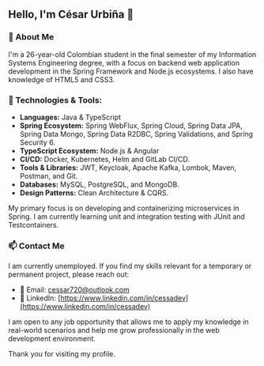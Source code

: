 ## Hello, I'm César Urbiña 👋

### 🌱 About Me
I'm a 26-year-old Colombian student in the final semester of my Information Systems Engineering degree, with a focus on backend web application development in the Spring Framework and Node.js ecosystems. I also have knowledge of HTML5 and CSS3.

### 🔧 Technologies & Tools:
- **Languages:** Java & TypeScript
- **Spring Ecosystem:** Spring WebFlux, Spring Cloud, Spring Data JPA, Spring Data Mongo, Spring Data R2DBC, Spring Validations, and Spring Security 6.
- **TypeScript Ecosystem:** Node.js & Angular
- **CI/CD:** Docker, Kubernetes, Helm and GitLab CI/CD.
- **Tools & Libraries:** JWT, Keycloak, Apache Kafka, Lombok, Maven, Postman, and Git.
- **Databases:** MySQL, PostgreSQL, and MongoDB.
- **Design Patterns:** Clean Architecture & CQRS.

My primary focus is on developing and containerizing microservices in Spring. I am currently learning unit and integration testing with JUnit and Testcontainers.

### 📫 Contact Me
I am currently unemployed. If you find my skills relevant for a temporary or permanent project, please reach out:
- 📧 Email: cessar720@outlook.com
- 💼 LinkedIn: [https://www.linkedin.com/in/cessadev](https://www.linkedin.com/in/cessadev)

I am open to any job opportunity that allows me to apply my knowledge in real-world scenarios and help me grow professionally in the web development environment.

Thank you for visiting my profile.

